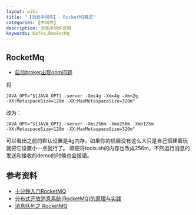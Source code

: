 ```yaml
---
layout: wiki
title: "【消息中间件】- RocketMQ概览"
categories: [中间件]
description: 消息中间件说明
keywords: Kafka,RocketMq
---
```


## RocketMq

* [启动broker出现oom问题](https://segmentfault.com/a/1190000016341895)

将
```
JAVA_OPT="${JAVA_OPT} -server -Xms4g -Xmx4g -Xmn2g 
-XX:MetaspaceSize=128m -XX:MaxMetaspaceSize=320m"
```
改为：
```
JAVA_OPT="${JAVA_OPT} -server -Xms256m -Xmx256m -Xmn125m 
-XX:MetaspaceSize=128m -XX:MaxMetaspaceSize=320m"
```
可以看出之前的默认设置是4g内存，如果你的机器没有这么大只是自己搭建着玩就把它设置小一点就行了。
顺便将tools.sh的内存也改成256m，不然运行消息的发送和接收的demo的时候也会报错。


##  参考资料
* [十分钟入门RocketMQ ](http://jm.taobao.org/2017/01/12/rocketmq-quick-start-in-10-minutes/)
* [分布式开放消息系统(RocketMQ)的原理与实践](https://www.jianshu.com/p/453c6e7ff81c)
* [消息队列之 RocketMQ](https://juejin.im/post/5af02571f265da0b9e64fcfd)